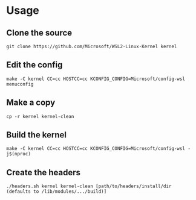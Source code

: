 # Usage

## Clone the source

```
git clone https://github.com/Microsoft/WSL2-Linux-Kernel kernel
```

## Edit the config

```
make -C kernel CC=cc HOSTCC=cc KCONFIG_CONFIG=Microsoft/config-wsl menuconfig
```


## Make a copy

```
cp -r kernel kernel-clean
```

## Build the kernel 

```
make -C kernel CC=cc HOSTCC=cc KCONFIG_CONFIG=Microsoft/config-wsl -j$(nproc)
```

## Create the headers

```
./headers.sh kernel kernel-clean [path/to/headers/install/dir (defaults to /lib/modules/.../build)]
```



